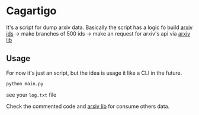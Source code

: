 # Cagartigo

It's a script for dump arxiv data.
Basically the script has a logic fo build [arxiv ids](https://arxiv.org/help/arxiv_identifier  ) -> make branches of 500 ids -> make an request for arxiv's api via [arxiv lib](https://github.com/lukasschwab/arxiv.py)

## Usage
For now it's just an script, but the idea is usage it like a CLI in the future.

`python main.py`

see your `log.txt` file

Check the commented code and [arxiv lib](https://github.com/lukasschwab/arxiv.py) for consume others data.

